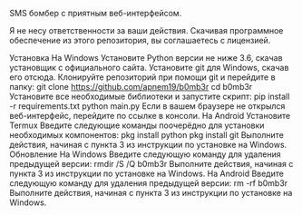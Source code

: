 SMS бомбер с приятным веб-интерфейсом.

Я не несу ответственности за ваши действия. Скачивая программное обеспечение из этого репозитория, вы соглашаетесь с лицензией.

Установка
На Windows
Установите Python версии не ниже 3.6, скачав установщик с официального сайта.
Установите git для Windows, скачав его отсюда.
Клонируйте репозиторий при помощи git и перейдите в папку:
git clone https://github.com/apnem19/b0mb3r
cd b0mb3r
Установите все необходимые библиотеки и запустите скрипт:
pip install -r requirements.txt
python main.py
Если в вашем браузере не открылся веб-интерфейс, перейдите по ссылке в консоли.
На Android
Установите Termux
Введите следующие команды поочерёдно для установки необходимых компонентов:
pkg install python
pkg install git
Выполните действия, начиная с пункта 3 из инструкции по установке на Windows.
Обновление
На Windows
Введите следующую команду для удаления предыдущей версии:
rmdir /S /Q b0mb3r
Выполните действия, начиная с пункта 3 из инструкции по установке на Windows.
На Android
Введите следующую команду для удаления предыдущей версии:
rm -rf b0mb3r
Выполните действия, начиная с пункта 3 из инструкции по установке на Windows.
